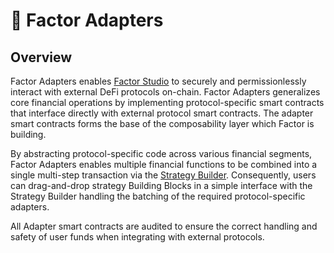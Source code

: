 # 🔌 Factor Adapters

## Overview

Factor Adapters enables [Factor Studio](../factor-studio/factor-studio/) to securely and permissionlessly interact with external DeFi protocols on-chain. Factor Adapters generalizes core financial operations by implementing protocol-specific smart contracts that interface directly with external protocol smart contracts. The adapter smart contracts forms the base of the composability layer which Factor is building.

By abstracting protocol-specific code across various financial segments, Factor Adapters enables multiple financial functions to be combined into a single multi-step transaction via the [Strategy Builder](../factor-studio/strategy-builder/). Consequently, users can drag-and-drop strategy Building Blocks in a simple interface with the Strategy Builder handling the batching of the required protocol-specific adapters.

All Adapter smart contracts are audited to ensure the correct handling and safety of user funds when integrating with external protocols.
